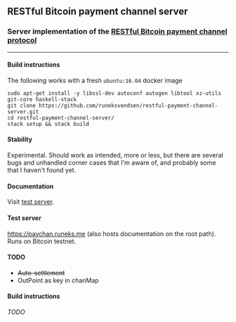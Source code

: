 ## RESTful Bitcoin payment channel server
### Server implementation of the [RESTful Bitcoin payment channel protocol](https://paychan.runeks.me)

---

#### Build instructions
The following works with a fresh `ubuntu:16.04` docker image

    sudo apt-get install -y libssl-dev autoconf autogen libtool xz-utils git-core haskell-stack
    git clone https://github.com/runeksvendsen/restful-payment-channel-server.git
    cd restful-payment-channel-server/
    stack setup && stack build

#### Stability
Experimental. Should work as intended, more or less, but there are several bugs and unhandled corner cases that I'm aware of, and probably some that I haven't found yet.

#### Documentation
Visit [test server](https://paychan.runeks.me).

#### Test server
https://paychan.runeks.me (also hosts documentation on the root path). Runs on Bitcoin testnet.

#### TODO
* ~~Auto-settlement~~
* OutPoint as key in chanMap

#### Build instructions
*TODO*

